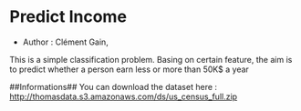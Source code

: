 # Predict Income #
* Author : Clément Gain,

This is a simple classification problem.
Basing on certain feature, the aim is to predict whether a person earn less or more than 50K$ a year

##Informations##
You can download the dataset here : http://thomasdata.s3.amazonaws.com/ds/us_census_full.zip
